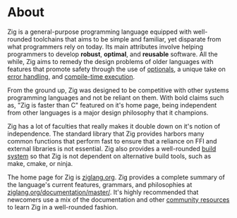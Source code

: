 # About

Zig is a general-purpose programming language equipped with well-rounded toolchains that aims to be simple and familiar, yet disparate from what programmers rely on today.
Its main attributes involve helping programmers to develop **robust**, **optimal**, and **reusable** software.
All the while, Zig aims to remedy the design problems of older languages with features that promote safety through the use of [optionals][optionals], a unique take on [error handling][error-handling], and [compile-time execution][compile-time].

From the ground up, Zig was designed to be competitive with other systems programming languages and not be reliant on them.
With bold claims such as, "Zig is faster than C" featured on it's home page, being independent from other languages is a major design philosophy that it champions.

Zig has a lot of faculties that really makes it double down on it's notion of independence.
The standard library that Zig provides harbors many common functions that perform fast to ensure that a reliance on FFI and external libraries is not essential.
Zig also provides a well-rounded [build system][build-system] so that Zig is not dependent on alternative build tools, such as make, cmake, or ninja.

The home page for Zig is [ziglang.org][ziglang.org].
Zig provides a complete summary of the language's current features, grammars, and philosophies at [ziglang.org/documentation/master/][ziglang.org/docs].
It's highly recommended that newcomers use a mix of the documentation and other [community resources][zig-community] to learn Zig in a well-rounded fashion.

[build-system]: https://ziglang.org/#Zig-Build-System
[compile-time]: https://ziglang.org/#Compile-time-reflection-and-compile-time-code-execution
[error-handling]: https://ziglang.org/#A-fresh-take-on-error-handling
[optionals]: https://ziglang.org/#Optional-type-instead-of-null-pointers
[ziglang.org]: https://ziglang.org/
[ziglang.org/docs]: https://ziglang.org/documentation/master/
[zig-community]: https://github.com/ziglang/zig/wiki/Community

